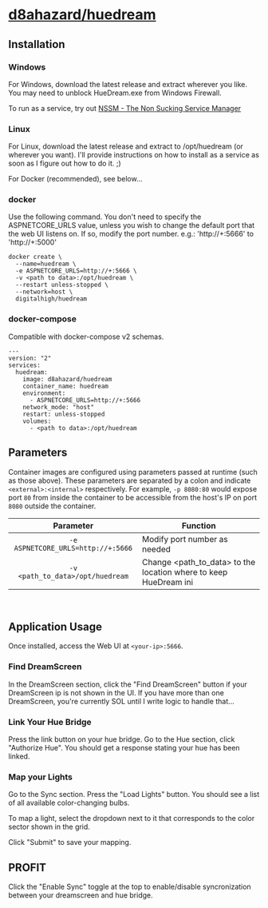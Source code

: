 # [d8ahazard/huedream](https://github.com/d8ahazard/huedream)

## Installation

### Windows
For Windows, download the latest release and extract wherever you like. You may need to unblock HueDream.exe from Windows Firewall.

To run as a service, try out [NSSM - The Non Sucking Service Manager](http://nssm.cc/)

### Linux
For Linux, download the latest release and extract to /opt/huedream (or wherever you want). I'll provide instructions on how to install as a service
as soon as I figure out how to do it. ;)

For Docker (recommended), see below...

### docker

Use the following command. You don't need to specify the ASPNETCORE_URLS value, unless you wish to change the default
port that the web UI listens on. If so, modify the port number. e.g.: 'http://+:5666' to 'http://+:5000'

```
docker create \
  --name=huedream \
  -e ASPNETCORE_URLS=http://+:5666 \
  -v <path to data>:/opt/huedream \ 
  --restart unless-stopped \
  --network=host \
  digitalhigh/huedream
```


### docker-compose

Compatible with docker-compose v2 schemas.

```
---
version: "2"
services:
  huedream:
    image: d8ahazard/huedream
    container_name: huedream
    environment:
      - ASPNETCORE_URLS=http://+:5666
    network_mode: "host"
    restart: unless-stopped
	volumes:
      - <path to data>:/opt/huedream
```

## Parameters

Container images are configured using parameters passed at runtime (such as those above). These parameters are separated by a colon and indicate `<external>:<internal>` respectively. For example, `-p 8080:80` would expose port `80` from inside the container to be accessible from the host's IP on port `8080` outside the container.

| Parameter | Function |
| :----: | --- |
| `-e ASPNETCORE_URLS=http://+:5666` | Modify port number as needed |
| `-v <path_to_data>/opt/huedream` | Change <path_to_data> to the location where to keep HueDream ini |




&nbsp;
## Application Usage

Once installed, access the Web UI at `<your-ip>:5666`.

### Find DreamScreen
In the DreamScreen section, click the "Find DreamScreen" button if your DreamScreen ip is not shown in the UI. If you have more than one DreamScreen, you're currently SOL until I write logic to handle that...

### Link Your Hue Bridge
Press the link button on your hue bridge. Go to the Hue section, click "Authorize Hue". You should get a response stating your hue has been linked.

### Map your Lights
Go to the Sync section. Press the "Load Lights" button. You should see a list of all available color-changing bulbs.

To map a light, select the dropdown next to it that corresponds to the color sector shown in the grid.

Click "Submit" to save your mapping.


## PROFIT

Click the "Enable Sync" toggle at the top to enable/disable syncronization between your dreamscreen and hue bridge.
